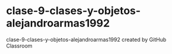 # clase-9-clases-y-objetos-alejandroarmas1992
clase-9-clases-y-objetos-alejandroarmas1992 created by GitHub Classroom
